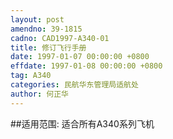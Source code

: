 ```yaml
---
layout: post
amendno: 39-1815
cadno: CAD1997-A340-01
title: 修订飞行手册
date: 1997-01-07 00:00:00 +0800
effdate: 1997-01-08 00:00:00 +0800
tag: A340
categories: 民航华东管理局适航处
author: 何正华
---
```


##适用范围:
适合所有A340系列飞机

